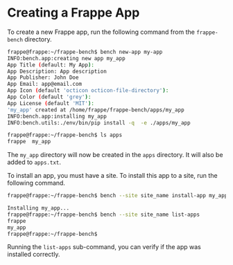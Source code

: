 <!-- base_template: frappe_io/www/frappe/frappe_base.html -->
# Creating a Frappe App

To create a new Frappe app, run the following command from the `frappe-bench` directory.

```bash
frappe@frappe:~/frappe-bench$ bench new-app my-app
INFO:bench.app:creating new app my_app
App Title (default: My App):
App Description: App description
App Publisher: John Doe
App Email: app@email.com
App Icon (default 'octicon octicon-file-directory'):
App Color (default 'grey'):
App License (default 'MIT'):
'my_app' created at /home/frappe/frappe-bench/apps/my_app
INFO:bench.app:installing my_app
INFO:bench.utils:./env/bin/pip install -q  -e ./apps/my_app

frappe@frappe:~/frappe-bench$ ls apps
frappe  my_app
```

The `my_app` directory will now be created in the `apps` directory. It will also be added to `apps.txt`.

To install an app, you must have a site. To install this app to a site, run the following command.

```bash
frappe@frappe:~/frappe-bench$ bench --site site_name install-app my_app

Installing my_app...
frappe@frappe:~/frappe-bench$ bench --site site_name list-apps
frappe
my_app
frappe@frappe:~/frappe-bench$
```

Running the `list-apps` sub-command, you can verify if the app was installed correctly.
